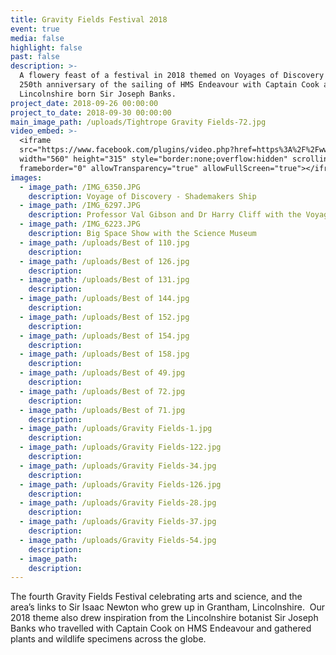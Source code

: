 ```yaml
---
title: Gravity Fields Festival 2018
event: true
media: false
highlight: false
past: false
description: >-
  A flowery feast of a festival in 2018 themed on Voyages of Discovery and the
  250th anniversary of the sailing of HMS Endeavour with Captain Cook and
  Lincolnshire born Sir Joseph Banks.
project_date: 2018-09-26 00:00:00
project_to_date: 2018-09-30 00:00:00
main_image_path: /uploads/Tightrope Gravity Fields-72.jpg
video_embed: >-
  <iframe
  src="https://www.facebook.com/plugins/video.php?href=https%3A%2F%2Fwww.facebook.com%2FGravityFields%2Fvideos%2F2154404974779660%2F&show_text=0&width=560"
  width="560" height="315" style="border:none;overflow:hidden" scrolling="no"
  frameborder="0" allowTransparency="true" allowFullScreen="true"></iframe>
images:
  - image_path: /IMG_6350.JPG
    description: Voyage of Discovery - Shademakers Ship
  - image_path: /IMG_6297.JPG
    description: Professor Val Gibson and Dr Harry Cliff with the Voyage of Discovery globe
  - image_path: /IMG_6223.JPG
    description: Big Space Show with the Science Museum
  - image_path: /uploads/Best of 110.jpg
    description:
  - image_path: /uploads/Best of 126.jpg
    description:
  - image_path: /uploads/Best of 131.jpg
    description:
  - image_path: /uploads/Best of 144.jpg
    description:
  - image_path: /uploads/Best of 152.jpg
    description:
  - image_path: /uploads/Best of 154.jpg
    description:
  - image_path: /uploads/Best of 158.jpg
    description:
  - image_path: /uploads/Best of 49.jpg
    description:
  - image_path: /uploads/Best of 72.jpg
    description:
  - image_path: /uploads/Best of 71.jpg
    description:
  - image_path: /uploads/Gravity Fields-1.jpg
    description:
  - image_path: /uploads/Gravity Fields-122.jpg
    description:
  - image_path: /uploads/Gravity Fields-34.jpg
    description:
  - image_path: /uploads/Gravity Fields-126.jpg
    description:
  - image_path: /uploads/Gravity Fields-28.jpg
    description:
  - image_path: /uploads/Gravity Fields-37.jpg
    description:
  - image_path: /uploads/Gravity Fields-54.jpg
    description:
  - image_path:
    description:
---
```


The fourth Gravity Fields Festival celebrating arts and science, and the area’s links to Sir Isaac Newton who grew up in Grantham, Lincolnshire.  Our 2018 theme also drew inspiration from the Lincolnshire botanist Sir Joseph Banks who travelled with Captain Cook on HMS Endeavour and gathered plants and wildlife specimens across the globe.